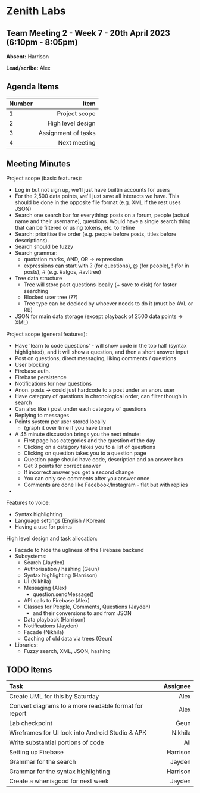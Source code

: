 # Zenith Labs
## Team Meeting 2 - Week 7 - 20th April 2023 (6:10pm - 8:05pm)
**Absent:** Harrison

**Lead/scribe:** Alex

## Agenda Items
| Number |                Item |
|:-------|--------------------:|
| 1      |       Project scope |
| 2      |   High level design |
| 3      | Assignment of tasks |
| 4      |        Next meeting |

## Meeting Minutes
Project scope (basic features):
 - Log in but not sign up, we'll just have builtin accounts for users
 - For the 2,500 data points, we'll just save all interacts we have. This should be done in the opposite file format (e.g. XML if the rest uses JSON)
 - Search one search bar for everything: posts on a forum, people (actual name and their username), questions. Would have a single search thing that can be filtered or using tokens, etc. to refine
 - Search: prioritise the order (e.g. people before posts, titles before descriptions). 
 - Search should be fuzzy
 - Search grammar:
   - quotation marks, AND, OR -> expression
   - expressions can start with ? (for questions), @ (for people), ! (for in posts), #<category> (e.g. #algos, #avltree)
 - Tree data structure
   - Tree will store past questions locally (+ save to disk) for faster searching
   - Blocked user tree (??)
   - Tree type can be decided by whoever needs to do it (must be AVL or RB)
 - JSON for main data storage (except playback of 2500 data points -> XML)

Project scope (general features):
 - Have 'learn to code questions' - will show code in the top half (syntax highlighted), and it will show a question, and then a short answer input
 - Post on questions, direct messaging, liking comments / questions
 - User blocking 
 - Firebase auth.
 - Firebase persistence
 - Notifications for new questions
 - Anon. posts -> could just hardcode to a post under an anon. user
 - Have category of questions in chronological order, can filter though in search
 - Can also like / post under each category of questions
 - Replying to messages
 - Points system per user stored locally
   - (graph it over time if you have time)
 - A 45 minute discussion brings you the next minute:
   - First page has categories and the question of the day
   - Clicking on a category takes you to a list of questions
   - Clicking on question takes you to a question page
   - Question page should have code, description and an answer box
   - Get 3 points for correct answer
   - If incorrect answer you get a second change
   - You can only see comments after you answer once
   - Comments are done like Facebook/Instagram - flat but with replies
 - 

Features to voice:
 - Syntax highlighting
 - Language settings (English / Korean)
 - Having a use for points

High level design and task allocation:
 - Facade to hide the ugliness of the Firebase backend
 - Subsystems:
   - Search (Jayden)
   - Authorisation / hashing (Geun)
   - Syntax highlighting (Harrison)
   - UI (Nikhila)
   - Messaging (Alex)
     - question.sendMessage()
   - API calls to Firebase (Alex)
   - Classes for People, Comments, Questions (Jayden)
     - and their conversions to and from JSON
   - Data playback (Harrison)
   - Notifications (Jayden)
   - Facade (Nikhila)
   - Caching of old data via trees (Geun)
 - Libraries:
   - Fuzzy search, XML, JSON, hashing

## TODO Items
| Task                                                  | Assignee |
|:------------------------------------------------------|---------:|
| Create UML for this by Saturday                       |     Alex |
| Convert diagrams to a more readable format for report |     Alex |
| Lab checkpoint                                        |     Geun |
 | Wireframes for UI look into Android Studio & APK     |  Nikhila |
 | Write substantial portions of code                   |      All |
 | Setting up Firebase                                  | Harrison |
 | Grammar for the search                               |   Jayden |
 | Grammar for the syntax highlighting                  | Harrison |
| Create a whenisgood for next week                     |   Jayden |

